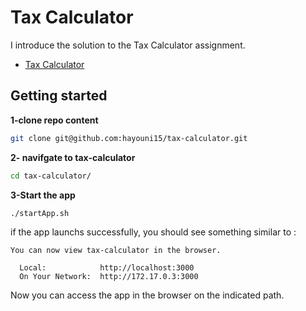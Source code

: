 # Tax Calculator

I introduce the solution to the Tax Calculator assignment.

* [Tax Calculator](./api/tax_calculator/INSTRUCTIONS.md)

## Getting started

**1-clone repo content**
```bash
git clone git@github.com:hayouni15/tax-calculator.git
```
**2- navifgate to tax-calculator**

```bash
cd tax-calculator/
```
**3-Start the app**

```bash
./startApp.sh 
```

if the app launchs successfully, you should see something similar to :
```
You can now view tax-calculator in the browser.

  Local:            http://localhost:3000
  On Your Network:  http://172.17.0.3:3000
```
Now you can access the app in the browser on the indicated path.
